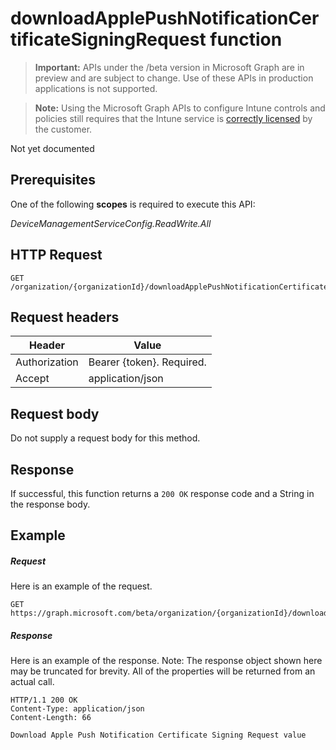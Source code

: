 ﻿# downloadApplePushNotificationCertificateSigningRequest function

> **Important:** APIs under the /beta version in Microsoft Graph are in preview and are subject to change. Use of these APIs in production applications is not supported.

> **Note:** Using the Microsoft Graph APIs to configure Intune controls and policies still requires that the Intune service is [correctly licensed](https://go.microsoft.com/fwlink/?linkid=839381) by the customer.

Not yet documented
## Prerequisites
One of the following **scopes** is required to execute this API:

*DeviceManagementServiceConfig.ReadWrite.All*
## HTTP Request
<!-- {
  "blockType": "ignored"
}
-->
```http
GET /organization/{organizationId}/downloadApplePushNotificationCertificateSigningRequest
```

## Request headers
|Header|Value|
|---|---|
|Authorization|Bearer {token}. Required.|
|Accept|application/json|

## Request body
Do not supply a request body for this method.

## Response

If successful, this function returns a `200 OK` response code and a String in the response body.

## Example

##### Request

Here is an example of the request.
```http
GET https://graph.microsoft.com/beta/organization/{organizationId}/downloadApplePushNotificationCertificateSigningRequest
```

##### Response

Here is an example of the response. Note: The response object shown here may be truncated for brevity. All of the properties will be returned from an actual call.
```http
HTTP/1.1 200 OK
Content-Type: application/json
Content-Length: 66

Download Apple Push Notification Certificate Signing Request value
```



